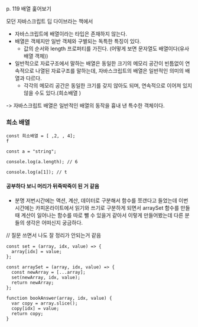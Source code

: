 p. 119 배열 훑어보기

모던 자바스크립트 딥 다이브라는 책에서

- 자바스크립트에 배열이라는 타입은 존재하지 않는다.
- 배열은 객체지만 일반 객체와 구별되는 독특한 특징이 있다.
  - 값의 순서와 length 프로퍼티를 가진다. (어떻게 보면 문자열도 배열이다(유사배열 객체))
- 일반적으로 자료구조에서 말하는 배열은 동일한 크기의 메모리 공간이 빈틈없이 연속적으로 나열된 자료구조를 말하는데, 자바스크립트의 배열은 일반적인 의미의 배열과 다르다.
  - 각각의 메모리 공간은 동일한 크기를 갖지 않아도 되며, 연속적으로 이어져 있지 않을 수도 있다.(희소배열 )

-> 자바스크립트 배열은 일반적인 배열의 동작을 흉내 낸 특수한 객체이다.

### 희소 배열

```
const 희소배열 = [ ,2, , 4];
f
```

```
const a = "string";

console.log(a.length); // 6

console.log(a[1]); // t

```

#### 공부하다 보니 머리가 뒤죽박죽이 된 거 같음

- 분명 저번시간에는 액션, 계산, 데이터로 구분해서 함수를 쪼갠다고 들었는데 이번 시간에는 카피온라이트에서 읽기와 쓰기로 구분하게 되면서 arraySet 함수를 만들때 계산이 일어나는 함수를 따로 뺄 수 있을거 같아서 이렇게 만들어봤는데 다른 분들의 생각은 어떠신지 궁금하다.

// 질문 쓰면서 나도 잘 정리가 안되는거 같음

```
const set = (array, idx, value) => {
  array[idx] = value;
};

const arraySet = (array, idx, value) => {
  const newArray = [...array];
  set(newArray, idx, value);
  return newArray;
};

function bookAnswer(array, idx, value) {
  var copy = array.slice();
  copy[idx] = value;
  return copy;
}
```
